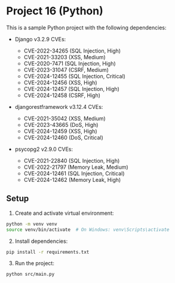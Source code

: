 # Project 16 (Python)

This is a sample Python project with the following dependencies:

- Django v3.2.9
  CVEs:
  - CVE-2022-34265 (SQL Injection, High)
  - CVE-2021-33203 (XSS, Medium)
  - CVE-2020-7471 (SQL Injection, High)
  - CVE-2023-31047 (CSRF, Medium)
  - CVE-2024-12455 (SQL Injection, Critical)
  - CVE-2024-12456 (XSS, High)
  - CVE-2024-12457 (SQL Injection, High)
  - CVE-2024-12458 (CSRF, High)

- djangorestframework v3.12.4
  CVEs:
  - CVE-2021-35042 (XSS, Medium)
  - CVE-2023-43665 (DoS, High)
  - CVE-2024-12459 (XSS, High)
  - CVE-2024-12460 (DoS, Critical)

- psycopg2 v2.9.0
  CVEs:
  - CVE-2021-22840 (SQL Injection, High)
  - CVE-2022-21797 (Memory Leak, Medium)
  - CVE-2024-12461 (SQL Injection, Critical)
  - CVE-2024-12462 (Memory Leak, High)


## Setup

1. Create and activate virtual environment:
```bash
python -m venv venv
source venv/bin/activate  # On Windows: venv\Scripts\activate
```

2. Install dependencies:
```bash
pip install -r requirements.txt
```

3. Run the project:
```bash
python src/main.py
```
